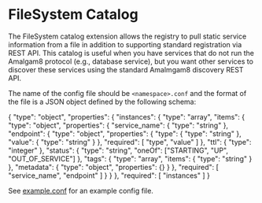 # FileSystem Catalog

The FileSystem catalog extension allows the registry to pull static service information from a file in addition to supporting standard registration via REST API.
This catalog is useful when you have services that do not run the Amalgam8 protocol (e.g., database service), but you want other services to discover these services using the standard Amalmgam8 discovery REST API.

The name of the config file should be `<namespace>.conf` and the format of the file is a JSON object defined by the following schema: 

{
  "type": "object",
  "properties": {
    "instances": {
      "type": "array",
      "items": {
        "type": "object",
        "properties": {
          "service_name": {
            "type": "string"
          },
          "endpoint": {
            "type": "object",
            "properties": {
              "type": {
                "type": "string"
              },
              "value": {
                "type": "string"
              }
            },
            "required": [
              "type",
              "value"
            ]
          },
          "ttl": {
            "type": "integer"
          },
          "status": {
            "type": "string",
            "oneOf": ["STARTING", "UP", "OUT_OF_SERVICE"]
          },
          "tags": {
            "type": "array",
            "items": {
              "type": "string"
            }
          },
          "metadata": {
            "type": "object",
            "properties": {}
          }
        },
        "required": [
          "service_name",
          "endpoint"
        ]
      }
    }
  },
  "required": [
    "instances"
  ]
}

See [example.conf](example.conf) for an example config file.
